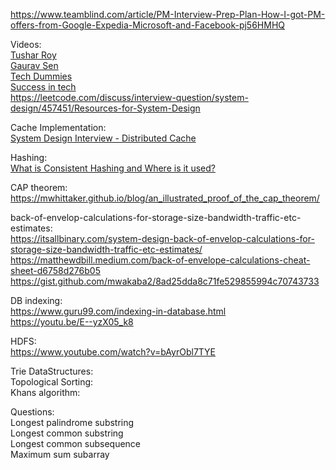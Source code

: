 https://www.teamblind.com/article/PM-Interview-Prep-Plan-How-I-got-PM-offers-from-Google-Expedia-Microsoft-and-Facebook-pj56HMHQ

Videos:  
[Tushar Roy](https://www.youtube.com/watch?v=UzLMhqg3_Wc&list=PLrmLmBdmIlps7GJJWW9I7N0P0rB0C3eY2)  
[Gaurav Sen](https://www.youtube.com/watch?v=quLrc3PbuIw&list=PLMCXHnjXnTnvo6alSjVkgxV-VH6EPyvoX)  
[Tech Dummies](https://www.youtube.com/watch?v=mhUQe4BKZXs&list=PLkQkbY7JNJuBoTemzQfjym0sqbOHt5fnV)  
[Success in tech](https://www.youtube.com/channel/UC-vYrOAmtrx9sBzJAf3x_xw)  
https://leetcode.com/discuss/interview-question/system-design/457451/Resources-for-System-Design  

Cache Implementation:   
[System Design Interview - Distributed Cache](https://www.youtube.com/watch?v=iuqZvajTOyA)

Hashing:  
[What is Consistent Hashing and Where is it used?](https://www.youtube.com/watch?v=zaRkONvyGr8)

CAP theorem:  
https://mwhittaker.github.io/blog/an_illustrated_proof_of_the_cap_theorem/

back-of-envelop-calculations-for-storage-size-bandwidth-traffic-etc-estimates:  
https://itsallbinary.com/system-design-back-of-envelop-calculations-for-storage-size-bandwidth-traffic-etc-estimates/  
https://matthewdbill.medium.com/back-of-envelope-calculations-cheat-sheet-d6758d276b05  
https://gist.github.com/mwakaba2/8ad25dda8c71fe529855994c70743733  

DB indexing:  
https://www.guru99.com/indexing-in-database.html  
https://youtu.be/E--yzX05_k8  


HDFS:  
https://www.youtube.com/watch?v=bAyrObl7TYE  

Trie DataStructures:  
Topological Sorting:  
Khans algorithm:  


Questions:  
Longest palindrome substring  
Longest common substring  
Longest common subsequence  
Maximum sum subarray  

